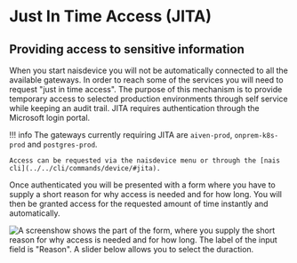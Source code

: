 # Just In Time Access (JITA)

## Providing access to sensitive information

When you start naisdevice you will not be automatically connected to all the available gateways. In order to reach some of the services you will need to request "just in time access". The purpose of this mechanism is to provide temporary access to selected production environments through self service while keeping an audit trail. JITA requires authentication through the Microsoft login portal. 

!!! info
    The gateways currently requiring JITA are `aiven-prod`, `onprem-k8s-prod` and `postgres-prod`.
    
    Access can be requested via the naisdevice menu or through the [nais cli](../../cli/commands/device/#jita).

Once authenticated you will be presented with a form where you have to supply a short reason for why access is needed and for how long. You will then be granted access for the requested amount of time instantly and automatically.

![A screenshow shows the part of the form, where you supply the short reason for why access is needed and for how long. The label of the input field is "Reason". A slider below allows you to select the duraction.](../assets/jita_portal.png)


